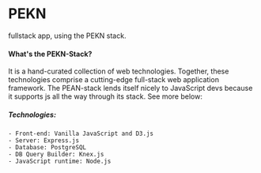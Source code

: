 # PEKN
fullstack app, using the PEKN stack.
#### What's the PEKN-Stack?
It is a hand-curated collection of  web technologies. Together, these technologies comprise a cutting-edge full-stack web application framework. The PEAN-stack lends itself nicely to JavaScript devs because it supports js all the way through its stack. See more below:

##### Technologies:
```
- Front-end: Vanilla JavaScript and D3.js
- Server: Express.js
- Database: PostgreSQL
- DB Query Builder: Knex.js
- JavaScript runtime: Node.js
```

